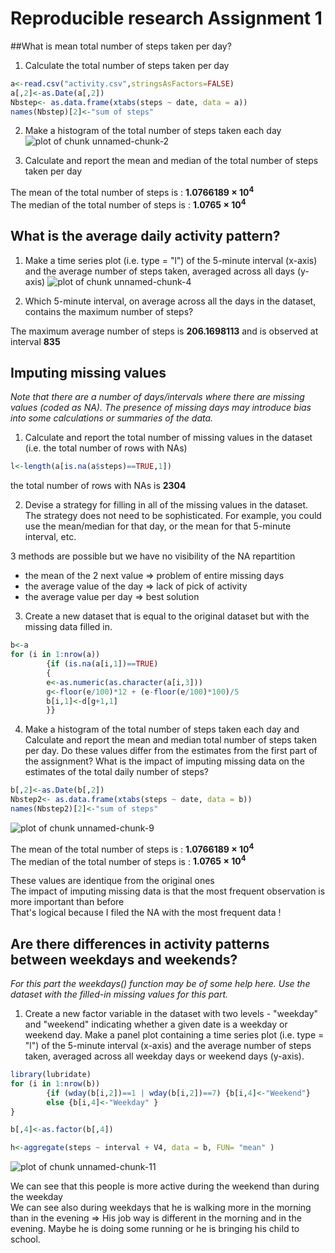 
# Reproducible research Assignment 1
  
  
##What is mean total number of steps taken per day?
  
1. Calculate the total number of steps taken per day

```r
a<-read.csv("activity.csv",stringsAsFactors=FALSE)
a[,2]<-as.Date(a[,2])
Nbstep<- as.data.frame(xtabs(steps ~ date, data = a))
names(Nbstep)[2]<-"sum of steps"
```
  
2. Make a histogram of the total number of steps taken each day
![plot of chunk unnamed-chunk-2](figure/unnamed-chunk-2-1.png) 
  
3. Calculate and report the mean and median of the total number of steps taken per day

The mean of the total number of steps is : **1.0766189 &times; 10<sup>4</sup>**  
The median of the total number of steps is : **1.0765 &times; 10<sup>4</sup>**
  
## What is the average daily activity pattern?
  
1. Make a time series plot (i.e. type = "l") of the 5-minute interval (x-axis) and the average number of steps taken, averaged across all days (y-axis)
![plot of chunk unnamed-chunk-4](figure/unnamed-chunk-4-1.png) 
  

2. Which 5-minute interval, on average across all the days in the dataset, contains the maximum number of steps?

The maximum average number of steps is **206.1698113** and is observed at interval **835**
  
    
## Imputing missing values
  
*Note that there are a number of days/intervals where there are missing values (coded as NA). The presence of missing days may introduce bias into some calculations or summaries of the data.*
  
1. Calculate and report the total number of missing values in the dataset (i.e. the total number of rows with NAs)

```r
l<-length(a[is.na(a$steps)==TRUE,1])
```
the total number of rows with NAs is **2304**
  
2. Devise a strategy for filling in all of the missing values in the dataset. The strategy does not need to be sophisticated. For example, you could use the mean/median for that day, or the mean for that 5-minute interval, etc.
  
3 methods are possible but we have no visibility of the NA repartition
- the mean of the 2 next value => problem of entire missing days
- the average value of the day => lack of pick of activity
- the average value per day => best solution
  
3.  Create a new dataset that is equal to the original dataset but with the missing data filled in.


```r
b<-a
for (i in 1:nrow(a)) 
        {if (is.na(a[i,1])==TRUE)
        {
        e<-as.numeric(as.character(a[i,3]))
        g<-floor(e/100)*12 + (e-floor(e/100)*100)/5
        b[i,1]<-d[g+1,1]
        }}
```

4.  Make a histogram of the total number of steps taken each day and Calculate and report the mean and median total number of steps taken per day. Do these values differ from the estimates from the first part of the assignment? What is the impact of imputing missing data on the estimates of the total daily number of steps?

```r
b[,2]<-as.Date(b[,2])
Nbstep2<- as.data.frame(xtabs(steps ~ date, data = b))
names(Nbstep2)[2]<-"sum of steps"
```

![plot of chunk unnamed-chunk-9](figure/unnamed-chunk-9-1.png) 
  
The mean of the total number of steps is : **1.0766189 &times; 10<sup>4</sup>**  
The median of the total number of steps is : **1.0765 &times; 10<sup>4</sup>**

These values are identique from the original ones  
The impact of imputing missing data is that the most frequent observation is more important than before  
That's logical because I filed the NA with the most frequent data !

  
## Are there differences in activity patterns between weekdays and weekends?

*For this part the weekdays() function may be of some help here. Use the dataset with the filled-in missing values for this part.*

1. Create a new factor variable in the dataset with two levels - "weekday" and "weekend" indicating whether a given date is a weekday or weekend day. Make a panel plot containing a time series plot (i.e. type = "l") of the 5-minute interval (x-axis) and the average number of steps taken, averaged across all weekday days or weekend days (y-axis).


```r
library(lubridate)
for (i in 1:nrow(b))
        {if (wday(b[i,2])==1 | wday(b[i,2])==7) {b[i,4]<-"Weekend"}
        else {b[i,4]<-"Weekday" }
}  

b[,4]<-as.factor(b[,4])

h<-aggregate(steps ~ interval + V4, data = b, FUN= "mean" )
```

![plot of chunk unnamed-chunk-11](figure/unnamed-chunk-11-1.png) 
  
We can see that this people is more active during the weekend than during the weekday  
We can see also during weekdays that he is walking more in the morning than in the evening => His job way is different in the morning and in the evening. Maybe he is doing some running or he is bringing his child to school.
